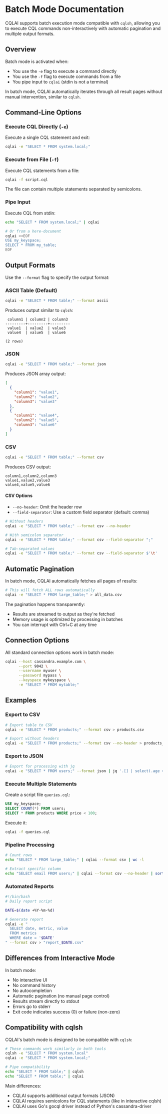 # Batch Mode Documentation

CQLAI supports batch execution mode compatible with `cqlsh`, allowing you to execute CQL commands non-interactively with automatic pagination and multiple output formats.

## Overview

Batch mode is activated when:
- You use the `-e` flag to execute a command directly
- You use the `-f` flag to execute commands from a file
- You pipe input to `cqlai` (stdin is not a terminal)

In batch mode, CQLAI automatically iterates through all result pages without manual intervention, similar to `cqlsh`.

## Command-Line Options

### Execute CQL Directly (`-e`)

Execute a single CQL statement and exit:

```bash
cqlai -e "SELECT * FROM system.local;"
```

### Execute from File (`-f`)

Execute CQL statements from a file:

```bash
cqlai -f script.cql
```

The file can contain multiple statements separated by semicolons.

### Pipe Input

Execute CQL from stdin:

```bash
echo "SELECT * FROM system.local;" | cqlai

# Or from a here-document
cqlai <<EOF
USE my_keyspace;
SELECT * FROM my_table;
EOF
```

## Output Formats

Use the `--format` flag to specify the output format:

### ASCII Table (Default)

```bash
cqlai -e "SELECT * FROM table;" --format ascii
```

Produces output similar to `cqlsh`:

```
 column1 | column2 | column3
---------+---------+---------
 value1  | value2  | value3
 value4  | value5  | value6

(2 rows)
```

### JSON

```bash
cqlai -e "SELECT * FROM table;" --format json
```

Produces JSON array output:

```json
[
  {
    "column1": "value1",
    "column2": "value2",
    "column3": "value3"
  },
  {
    "column1": "value4",
    "column2": "value5",
    "column3": "value6"
  }
]
```

### CSV

```bash
cqlai -e "SELECT * FROM table;" --format csv
```

Produces CSV output:

```csv
column1,column2,column3
value1,value2,value3
value4,value5,value6
```

#### CSV Options

- `--no-header`: Omit the header row
- `--field-separator`: Use a custom field separator (default: comma)

```bash
# Without headers
cqlai -e "SELECT * FROM table;" --format csv --no-header

# With semicolon separator
cqlai -e "SELECT * FROM table;" --format csv --field-separator ";"

# Tab-separated values
cqlai -e "SELECT * FROM table;" --format csv --field-separator $'\t'
```

## Automatic Pagination

In batch mode, CQLAI automatically fetches all pages of results:

```bash
# This will fetch ALL rows automatically
cqlai -e "SELECT * FROM large_table;" > all_data.csv
```

The pagination happens transparently:
- Results are streamed to output as they're fetched
- Memory usage is optimized by processing in batches
- You can interrupt with Ctrl+C at any time

## Connection Options

All standard connection options work in batch mode:

```bash
cqlai --host cassandra.example.com \
      --port 9042 \
      --username myuser \
      --password mypass \
      --keyspace mykeyspace \
      -e "SELECT * FROM mytable;"
```

## Examples

### Export to CSV

```bash
# Export table to CSV
cqlai -e "SELECT * FROM products;" --format csv > products.csv

# Export without headers
cqlai -e "SELECT * FROM products;" --format csv --no-header > products_data.csv
```

### Export to JSON

```bash
# Export for processing with jq
cqlai -e "SELECT * FROM users;" --format json | jq '.[] | select(.age > 25)'
```

### Execute Multiple Statements

Create a script file `queries.cql`:

```sql
USE my_keyspace;
SELECT COUNT(*) FROM users;
SELECT * FROM products WHERE price < 100;
```

Execute it:

```bash
cqlai -f queries.cql
```

### Pipeline Processing

```bash
# Count rows
echo "SELECT * FROM large_table;" | cqlai --format csv | wc -l

# Extract specific column
echo "SELECT email FROM users;" | cqlai --format csv --no-header | sort | uniq
```

### Automated Reports

```bash
#!/bin/bash
# Daily report script

DATE=$(date +%Y-%m-%d)

# Generate report
cqlai -e "
  SELECT date, metric, value 
  FROM metrics 
  WHERE date = '$DATE'
" --format csv > "report_$DATE.csv"
```

## Differences from Interactive Mode

In batch mode:
- No interactive UI
- No command history
- No autocompletion
- Automatic pagination (no manual page control)
- Results stream directly to stdout
- Errors go to stderr
- Exit code indicates success (0) or failure (non-zero)

## Compatibility with cqlsh

CQLAI's batch mode is designed to be compatible with `cqlsh`:

```bash
# These commands work similarly in both tools
cqlsh -e "SELECT * FROM system.local"
cqlai -e "SELECT * FROM system.local;"

# Pipe compatibility
echo "SELECT * FROM table;" | cqlsh
echo "SELECT * FROM table;" | cqlai
```

Main differences:
- CQLAI supports additional output formats (JSON)
- CQLAI requires semicolons for CQL statements (like in interactive cqlsh)
- CQLAI uses Go's gocql driver instead of Python's cassandra-driver